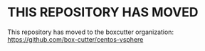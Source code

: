 THIS REPOSITORY HAS MOVED
=========================

This repository has moved to the boxcutter organization:
https://github.com/box-cutter/centos-vsphere
